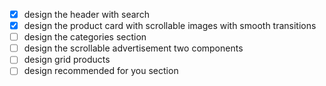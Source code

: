 
- [x] design the header with search
- [x] design the product card with scrollable images with smooth transitions
- [ ] design the categories section
- [ ] design the scrollable advertisement two components
- [ ] design grid products
- [ ] design recommended for you section
